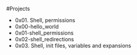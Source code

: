 #Projects
- 0x01. Shell, permissions
- 0x00-hello_world 
- 0x01-shell_permissions 
- 0x02-shell_redirections
- 0x03. Shell, init files, variables and expansions
